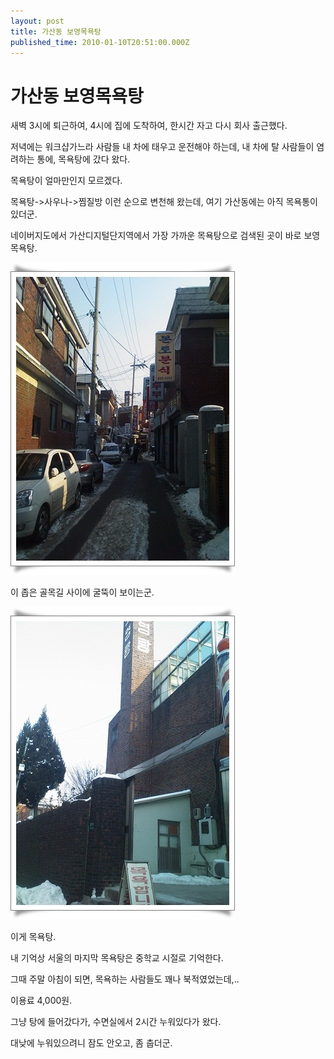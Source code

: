```yaml
---
layout: post
title: 가산동 보영목욕탕
published_time: 2010-01-10T20:51:00.000Z
---
```


# 가산동 보영목욕탕


새벽 3시에 퇴근하여, 4시에 집에 도착하여, 한시간 자고 다시 회사 출근했다.

저녁에는 워크샵가느라 사람들 내 차에 태우고 운전해야 하는데, 내 차에 탈 사람들이 염려하는 통에, 목욕탕에 갔다 왔다.

목욕탕이 얼마만인지 모르겠다.

목욕탕->사우나->찜질방 이런 순으로 변천해 왔는데, 여기 가산동에는 아직 목욕통이 있더군.

네이버지도에서 가산디지털단지역에서 가장 가까운 목욕탕으로 검색된 곳이 바로 보영목욕탕.

![](../pds/201001/08/80/a0109780_4b46d92810857.jpg)

이 좁은 골목길 사이에 굴뚝이 보이는군.

![](../pds/201001/08/80/a0109780_4b46d92869eb2.jpg)

이게 목욕탕.

내 기억상 서울의 마지막 목욕탕은 중학교 시절로 기억한다.

그때 주말 아침이 되면, 목욕하는 사람들도 꽤나 북적였었는데,..

이용료 4,000원.

그냥 탕에 들어갔다가, 수면실에서 2시간 누워있다가 왔다.

대낮에 누워있으려니 잠도 안오고, 좀 춥더군.

